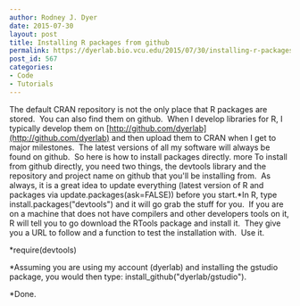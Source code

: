 ```yaml
---
author: Rodney J. Dyer
date: 2015-07-30
layout: post
title: Installing R packages from github
permalink: https://dyerlab.bio.vcu.edu/2015/07/30/installing-r-packages-from-github/index.html
post_id: 567
categories: 
- Code
- Tutorials
---
```

The default CRAN repository is not the only place that R packages are stored.  You can also find them on github.  When I develop libraries for R, I typically develop them on 
[http://github.com/dyerlab](http://github.com/dyerlab) and then upload them to CRAN when I get to major milestones.  The latest versions of all my software will always be found on github.  So here is how to install packages directly.
more
To install from github directly, you need two things, the devtools library and the repository and project name on github that you'll be installing from.  As always, it is a great idea to update everything (latest version of R and packages via 
update.packages(ask=FALSE)) before you start.*In R, type 
install.packages("devtools") and it will go grab the stuff for you.  If you are on a machine that does not have compilers and other developers tools on it, R will tell you to go download the RTools package and install it.  They give you a URL to follow and a function to test the installation with.  Use it.
	
*require(devtools)
	
*Assuming you are using my account (dyerlab) and installing the gstudio package, you would then type: 
install_github("dyerlab/gstudio").
	
*Done.

